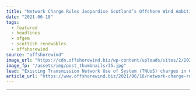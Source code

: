 ```yaml
---
title: "Network Charge Rules Jeopardise Scotland’s Offshore Wind Ambitions – Scottish Renewables"
date: "2021-06-18"
tags: 
  - featured
  - headlines
  - ofgem
  - scottish renewables
  - offshorewind
source: "offshorewind"
image_url: "https://cdn.offshorewind.biz/wp-content/uploads/sites/2/2021/06/18103503/Scottish-Renewables.jpg"
image_fp: "/assets/img/post_thumbnails/35.jpg"
lead: "Existing Transmission Network Use of System (TNUoS) charges in Great Britain could &#8220;deal a"
article_url: "https://www.offshorewind.biz/2021/06/18/network-charge-rules-jeopardise-scotlands-offshore-wind-ambitions-scottish-renewables/"
---
```


---
